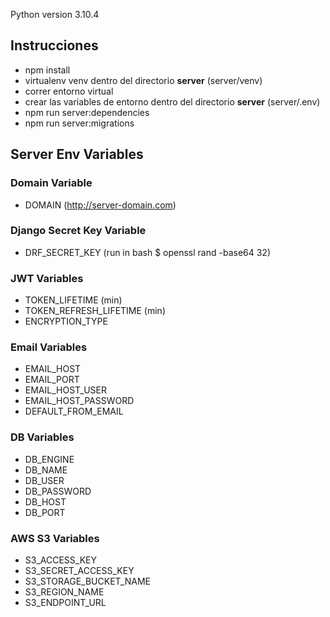 Python version 3.10.4

## **Instrucciones**

- npm install
- virtualenv venv dentro del directorio **server** (server/venv)
- correr entorno virtual
- crear las variables de entorno dentro del directorio **server** (server/.env)
- npm run server:dependencies
- npm run server:migrations

## **Server Env Variables**

### **Domain Variable**

- DOMAIN (http://server-domain.com)

### **Django Secret Key Variable**

- DRF_SECRET_KEY (run in bash $ openssl rand -base64 32)

### **JWT Variables**

- TOKEN_LIFETIME (min)
- TOKEN_REFRESH_LIFETIME (min)
- ENCRYPTION_TYPE

### **Email Variables**

- EMAIL_HOST
- EMAIL_PORT
- EMAIL_HOST_USER
- EMAIL_HOST_PASSWORD
- DEFAULT_FROM_EMAIL

### **DB Variables**

- DB_ENGINE
- DB_NAME
- DB_USER
- DB_PASSWORD
- DB_HOST
- DB_PORT

### **AWS S3 Variables**

- S3_ACCESS_KEY
- S3_SECRET_ACCESS_KEY
- S3_STORAGE_BUCKET_NAME
- S3_REGION_NAME
- S3_ENDPOINT_URL
